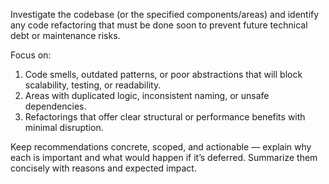 Investigate the codebase (or the specified components/areas) and identify any code refactoring that must be done soon to prevent future technical debt or maintenance risks.

Focus on:
1. Code smells, outdated patterns, or poor abstractions that will block scalability, testing, or readability.
2. Areas with duplicated logic, inconsistent naming, or unsafe dependencies.
3. Refactorings that offer clear structural or performance benefits with minimal disruption.

Keep recommendations concrete, scoped, and actionable — explain why each is important and what would happen if it’s deferred. Summarize them concisely with reasons and expected impact.